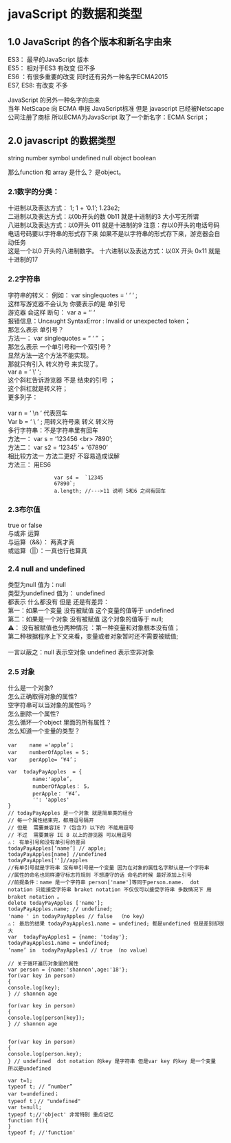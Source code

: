 # javaScript 的数据和类型
## 1.0 JavaScript 的各个版本和新名字由来  
ES3： 最早的JavaScript 版本 <br>
ES5： 相对于ES3  有改变 但不多 <br> 
ES6 ：有很多重要的改变   同时还有另外一种名字ECMA2015<br>
ES7, ES8:  有改变 不多 <br>

JavaScript 的另外一种名字的由来<br> 
当年 NetScape  向 ECMA 申报 JavaScript标准  但是 javascript 已经被Netscape公司注册了商标  所以ECMA为JavaScript 取了一个新名字：ECMA Script；<br>



## 2.0 javascript 的数据类型
string number symbol  undefined null object  boolean <br>

那么function 和 array 是什么？ 是object。<br>



### 2.1数字的分类： 
十进制以及表达方式：  1;   1 + ‘0.1’;  1.23e2;<br>
二进制以及表达方式：以0b开头的数  0b11 就是十进制的3  大小写无所谓 <br>
八进制以及表达方式：以0开头 011 就是十进制的9  注意：存以0开头的电话号码 电话号码要以字符串的形式存下来 如果不是以字符串的形式存下来，游览器会自动任务<br>这是一个以0 开头的八进制数字。 
十六进制以及表达方式：以0X 开头  0x11 就是十进制的17<br>

### 2.2字符串
字符串的转义：
例如： var  singlequotes = ‘ ‘ ‘ ; <br>
             这样写游览器不会认为 你要表示的是 单引号 <br>
              游览器 会这样 断句： var  a   = ‘’    ‘ <br>
              报错信息：Uncaught SyntaxError : Invalid or unexpected token；<br>
              那怎么表示 单引号？<br>
              方法一： var singlequotes = “ ‘  ” ；<br>
              那怎么表示 一个单引号和一个双引号？<br>
              显然方法一这个方法不能实现。<br>
              那就只有引入 转义符号 来实现了。<br>
               var  a = ‘ \’ ‘; <br>
               这个斜杠告诉游览器 不是  结束的引号 ；<br>
               这个斜杠就是转义符；<br>
               更多列子：<br>  
               var n = ‘  \n ‘  代表回车 <br>
               Var b = ‘ \\   ’ ;   用转义符号来 转义 转义符 <br>
 多行字符串：不是字符串里有回车<br>
              方法一：  var  s = ‘123456          \<br>
                                 7890’;<br>
             方法二：  var s2 = ‘12345’ + ‘67890’<br>
             相比较方法一 方法二更好 不容易造成误解 <br>
             方法三： 用ES6  <br>
```
               var s4 =  `12345
               67890`;
               a.length; //--->11 说明 5和6 之间有回车 
```



### 2.3布尔值 
true    or  false <br>
与或非 运算 <br>
与运算（&&）： 两真才真<br>
或运算（||）：一真也行也算真<br>


### 2.4 null and undefined 
类型为null  值为：null <br>
类型为undefined  值为： undefined <br>
都表示 什么都没有 但是 还是有差异：<br>
第一：如果一个变量 没有被赋值   这个变量的值等于 undefined <br>
第二：如果是一个对象  没有被赋值  这个对象的值等于 null;<br>
⚠️： 没有被赋值也分两种情况 ：第一种变量和对象根本没有值；<br>
                          第二种根据程序上下文来看，变量或者对象暂时还不需要被赋值;<br>        
一言以蔽之：null 表示空对象 undefined 表示空非对象<br>



### 2.5 对象 
什么是一个对象?<br> 
怎么正确取得对象的属性?<br>
空字符串可以当对象的属性吗？<br> 
怎么删除一个属性?<br>
怎么循环一个object 里面的所有属性？<br>
怎么知道一个变量的类型？<br>

```
var    name ='apple’；
var    numberOfApples = 5；
var    perApple= ‘¥4’； 

var  todayPayApples  = {
        name:'apple’，
        numberOfApples： 5，
        perApple： ‘¥4’，
        '': 'apples'
}
// todayPayApples 是一个对象 就是简单类的组合
// 每一个属性结束完，都用逗号隔开
// 但是  需要兼容IE 7（包含7）以下的 不能用逗号
// 不过  需要兼容 IE 8 以上的游览器 可以用逗号 
⚠️： 有单引号和没有单引号的差异  
todayPayApples[‘name’] // apple;
todayPayApples[name] //undefined 
todayPayApples['']//apples 
//有单引号就是字符串 没有单引号是一个变量 因为在对象的属性名字默认是一个字符串  
//属性的命名也同样遵守标志符规则 不想遵守的话 命名的时候 最好添加上引号
//前提条件：name 是一个字符串 person['name']等同于person.name.  dot notation 只能接受字符串 braket notation 不仅仅可以接受字符串 多数情况下 用 braket notation 。    
delete todayPayApples ['name'];
todayPayApples.name; // undefined;
'name ' in todayPayApples // false  （no key）
⚠️： 最后的结果 todayPayApples1.name = undefined; 都是undefined 但是差别却很大 
var  todayPayApples1 = {name: 'today'};
todayPayApples1.name = undefined;
‘name’ in  todayPayApples1 // true （no value）
```



```
// 关于循环遍历对象里的属性 
var person = {name:'shannon',age:'18'};
for(var key in person)
{
console.log(key);
} // shannon age 

for(var key in person)
{
console.log(person[key]);
} // shannon age 


for(var key in person)
{
console.log(person.key);
} // undefined  dot notation 的key 是字符串 但是var key 的key 是一个变量  所以是undefined
```


```
var t=1;
typeof t; // “number”
var t=undefined；
typeof t；// "undefined"
var t=null;
typepf t;//'object' 非常特别 重点记忆
function f(){
}
typeof f; //'function' 

```

